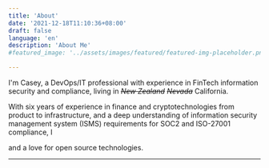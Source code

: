 ```yaml
---
title: 'About'
date: '2021-12-18T11:10:36+08:00'
draft: false
language: 'en'
description: 'About Me'
#featured_image: '../assets/images/featured/featured-img-placeholder.png'

---
```

I'm Casey, a DevOps/IT professional with experience in FinTech information security and compliance, living in 
_~~New Zealand~~ ~~Nevada~~_ California.

With six years of experience in finance and cryptotechnologies from product to infrastructure, and a deep
understanding of information security management system (ISMS) requirements for SOC2 and ISO-27001 compliance, I 


and a love for open source technologies.

---
